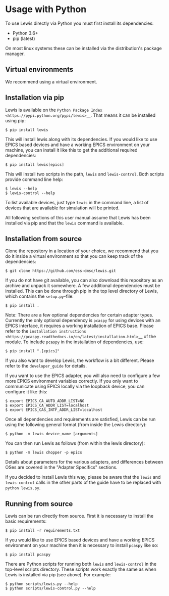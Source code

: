 # Usage with Python
To use Lewis directly via Python you must first install its dependencies:

-  Python 3.6+
-  pip (latest)

On most linux systems these can be installed via the distribution's package manager.

## Virtual environments
We recommend using a virtual environment.

## Installation via pip
Lewis is available on the `Python Package Index <https://pypi.python.org/pypi/lewis>`__. That means
it can be installed using pip:
```
$ pip install lewis
```

This will install lewis along with its dependencies. If you would like to use EPICS based devices
and have a working EPICS environment on your machine, you can install it like this to get the
additional required dependencies:
```
$ pip install lewis[epics]
```

This will install two scripts in the path, ``lewis`` and ``lewis-control``. Both scripts provide
command line help:
```
$ lewis --help
$ lewis-control --help
```

To list available devices, just type ``lewis`` in the command line, a list of devices that are
available for simulation will be printed.

All following sections of this user manual assume that Lewis has been installed via pip and that
the ``lewis`` command is available.

## Installation from source
Clone the repository in a location of your choice, we recommend that you do it inside a virtual
environment so that you can keep track of the dependencies:
```
$ git clone https://github.com/ess-dmsc/lewis.git
```

If you do not have git available, you can
also download this repository as an archive and unpack it somewhere. A
few additional dependencies must be installed. This can be done through
pip in the top level directory of Lewis, which contains the ``setup.py``-file:
```
$ pip install .
```

Note: There are a few optional dependencies for certain adapter types. Currently the only
optional dependency is ``pcaspy`` for using devices with an EPICS interface, it requires a
working installation of EPICS base. Please refer to the `installation instructions
<https://pcaspy.readthedocs.io/en/latest/installation.html>`__ of the module.
To include ``pcaspy`` in the installation of dependencies, use:
```
$ pip install ".[epics]"
```

If you also want to develop Lewis, the workflow is a bit different. Please refer to the
`developer_guide` for details.

If you want to use the EPICS adapter, you will also need to configure a few more
EPICS environment variables correctly. If you only want to communicate
using EPICS locally via the loopback device, you can configure it like
this:
```
$ export EPICS_CA_AUTO_ADDR_LIST=NO
$ export EPICS_CA_ADDR_LIST=localhost
$ export EPICS_CAS_INTF_ADDR_LIST=localhost
```

Once all dependencies and requirements are satisfied, Lewis can be
run using the following general format (from inside the Lewis
directory):
```
$ python -m lewis device_name [arguments]
```

You can then run Lewis as follows (from within the lewis
directory):
```
$ python -m lewis chopper -p epics
```

Details about parameters for the various adapters, and differences
between OSes are covered in the "Adapter Specifics" sections.

If you decided to install Lewis this way, please be aware that the ``lewis`` and ``lewis-control``
calls in the other parts of the guide have to be replaced with ``python lewis.py``.

## Running from source
Lewis can be run directly from source. First it is necessary to install the basic requirements:
```
$ pip install -r requirements.txt
```

If you would like to use EPICS based devices
and have a working EPICS environment on your machine then it is necessary to install ``pcaspy`` like so:
```
$ pip install pcaspy
```

There are Python scripts for running both ``lewis`` and ``lewis-control`` in the top-level scripts directory.
These scripts work exactly the same as when Lewis is installed via pip (see above). For example:
```
$ python scripts/lewis.py --help
$ python scripts/lewis-control.py --help
```
